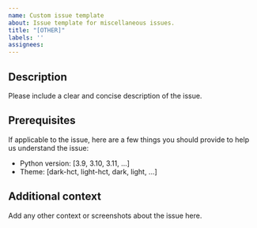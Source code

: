 ```yaml
---
name: Custom issue template
about: Issue template for miscellaneous issues.
title: "[OTHER]"
labels: ''
assignees:
---
```


## Description

Please include a clear and concise description of the issue.

## Prerequisites

If applicable to the issue, here are a few things you should provide to help us understand the issue:

- Python version: [3.9, 3.10, 3.11, ...]
- Theme: [dark-hct, light-hct, dark, light, ...]

## Additional context

Add any other context or screenshots about the issue here.
